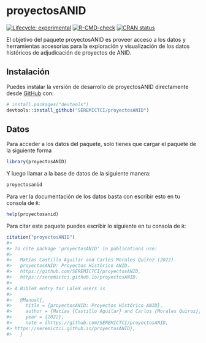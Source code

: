 
<!-- README.md is generated from README.Rmd. Please edit that file -->

# proyectosANID

<!-- badges: start -->

[![Lifecycle:
experimental](https://img.shields.io/badge/lifecycle-experimental-orange.svg)](https://lifecycle.r-lib.org/articles/stages.html#experimental)
[![R-CMD-check](https://github.com/SEREMICTCI/proyectosANID/workflows/R-CMD-check/badge.svg)](https://github.com/SEREMICTCI/proyectosANID/actions)
[![CRAN
status](https://www.r-pkg.org/badges/version/proyectosANID)](https://CRAN.R-project.org/package=proyectosANID)
<!-- badges: end -->

El objetivo del paquete proyectosANID es proveer acceso a los datos y
herramientas accesorias para la exploración y visualización de los datos
históricos de adjudicación de proyectos de ANID.

## Instalación

Puedes instalar la versión de desarrollo de proyectosANID directamente
desde [GitHub](https://github.com/) con:

``` r
# install.packages("devtools")
devtools::install_github("SEREMICTCI/proyectosANID")
```

## Datos

Para acceder a los datos del paquete, solo tienes que cargar el paquete
de la siguiente forma

``` r
library(proyectosANID)
```

Y luego llamar a la base de datos de la siguiente manera:

``` r
proyectosanid
```

Para ver la documentación de los datos basta con escribir esto en tu
consola de `R`:

``` r
help(proyectosanid)
```

Para citar este paquete puedes escribir lo siguiente en tu consola de
`R`:

``` r
citation("proyectosANID")
#> 
#> To cite package 'proyectosANID' in publications use:
#> 
#>   Matías Castillo Aguilar and Carlos Morales Quiroz (2022).
#>   proyectosANID: Proyectos Histórico ANID.
#>   https://github.com/SEREMICTCI/proyectosANID,
#>   https://seremictci.github.io/proyectosANID.
#> 
#> A BibTeX entry for LaTeX users is
#> 
#>   @Manual{,
#>     title = {proyectosANID: Proyectos Histórico ANID},
#>     author = {Matías {Castillo Aguilar} and Carlos {Morales Quiroz}},
#>     year = {2022},
#>     note = {https://github.com/SEREMICTCI/proyectosANID,
#> https://seremictci.github.io/proyectosANID},
#>   }
```
